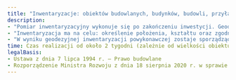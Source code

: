 ```yaml
---
title: "Inwentaryzacje: obiektów budowlanych, budynków, budowli, przyłączy, sieci"
description: 
- "Pomiar inwentaryzacyjny wykonuje się po zakończeniu inwestycji. Geodezyjnej inwentaryzacji powykonawczej podlegają wszystkie obiekty budowlane wymagające pozwolenia na budowę, budynki, sieci oraz przyłącza (obowiązek inwentaryzacji może obejmowac także obiekty realizowane na podstawie zgłoszenia)."
- "Inwentaryzacja ma na celu: określenie położenia, kształtu oraz zgodności wybudowanych obiektów z projektem budowlanym, przepisami prawa."
- "W wyniku geodezyjnej inwentaryzacji powykonawczej zostaje sporządząona odpowiednia dokumentacja geodezyjno-kartogragiczna,  umożliwiającej odbiór i rozpoczęcie użytkownia powstałych obiektów."
time: Czas realizacji od około 2 tygodni (zależnie od wielkości obiektu, pracy urzędów)
legalBasis:
- Ustawa z dnia 7 lipca 1994 r. – Prawo budowlane 
- Rozporządzenie Ministra Rozwoju z dnia 18 sierpnia 2020 r. w sprawie standardów technicznych wykonywania geodezyjnych pomiarów sytuacyjnych i wysokościowych oraz opracowywania i przekazywania wyników tych pomiarów do państwowego zasobu geodezyjnego i kartograficznego
---
```

